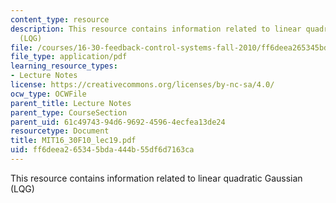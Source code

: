 ```yaml
---
content_type: resource
description: This resource contains information related to linear quadratic Gaussian
  (LQG)
file: /courses/16-30-feedback-control-systems-fall-2010/ff6deea265345bda444b55df6d7163ca_MIT16_30F10_lec19.pdf
file_type: application/pdf
learning_resource_types:
- Lecture Notes
license: https://creativecommons.org/licenses/by-nc-sa/4.0/
ocw_type: OCWFile
parent_title: Lecture Notes
parent_type: CourseSection
parent_uid: 61c49743-94d6-9692-4596-4ecfea13de24
resourcetype: Document
title: MIT16_30F10_lec19.pdf
uid: ff6deea2-6534-5bda-444b-55df6d7163ca
---
```

This resource contains information related to linear quadratic Gaussian (LQG)